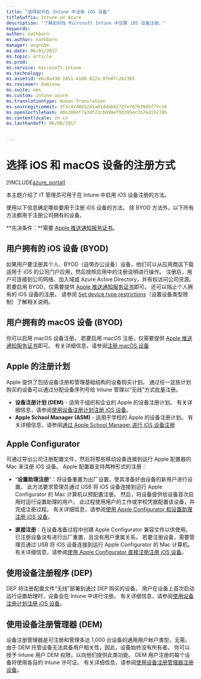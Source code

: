 ```yaml
---
title: "选择如何在 Intune 中注册 iOS 设备"
titleSuffix: Intune on Azure
description: "了解如何在 Microsoft Intune 中设置 iOS 设备注册。"
keywords: 
author: nathbarn
ms.author: nathbarn
manager: angrobe
ms.date: 06/01/2017
ms.topic: article
ms.prod: 
ms.service: microsoft-intune
ms.technology: 
ms.assetid: e6c0a430-1851-4108-812a-87e0fc2623b5
ms.reviewer: damionw
ms.suite: ems
ms.custom: intune-azure
ms.translationtype: Human Translation
ms.sourcegitcommit: df3c42d8b52d1a01ddab82727e707639d5f77c16
ms.openlocfilehash: 40a300df7a3df23cb698ef933954c357ed19278b
ms.contentlocale: zh-cn
ms.lasthandoff: 06/08/2017


---
```


# <a name="choose-how-to-enroll-ios-and-macos-devices"></a>选择 iOS 和 macOS 设备的注册方式

[!INCLUDE[azure_portal](./includes/azure_portal.md)]

本主题介绍了 IT 管理员可用于在 Intune 中启用 iOS 设备注册的方法。

使用以下信息确定哪些要用于注册 iOS 设备的方法。 除 BYOD 方法外，以下所有方法都用于注册公司拥有的设备。

**先决条件：**需要 [Apple 推送通知服务证书](apple-mdm-push-certificate-get.md)。

## <a name="user-owned-ios-devices-byod"></a>用户拥有的 iOS 设备 (BYOD)

如果用户要注册其个人、BYOD（自带办公设备）设备，他们可以从应用商店下载适用于 iOS 的公司门户应用，然后按照应用中的注册说明进行操作。 注册后，用户可连接到公司网络、加入域或 Azure Active Directory，并有权访问公司资源。 若要启用 BYOD，仅需要提供 [Apple 推送通知服务证书](apple-mdm-push-certificate-get.md)即可。 还可以阻止个人拥有的 iOS 设备的注册。 请参阅 [Set device type restrictions](enrollment-restrictions-set.md#set-device-type-restrictions)（设置设备类型限制）了解相关说明。

## <a name="user-owned-macos-devices-byod"></a>用户拥有的 macOS 设备 (BYOD)

你可以启用 macOS 设备注册。 若要启用 macOS 注册，仅需要提供 [Apple 推送通知服务证书](apple-mdm-push-certificate-get.md)即可。 有关详细信息，请参阅[注册 macOS 设备](./macos-enroll.md)

## <a name="enrollment-program-with-apple"></a>Apple 的注册计划
Apple 提供了包括设备注册和管理基础结构的设备购买计划。 通过任一这些计划购买的设备可以通过分配设备序列号给 Intune 管理以“无线”方式批量注册。

- **设备注册计划 (DEM)** - 适用于组织和企业的 Apple 的设备注册计划。 有关详细信息，请参阅[使用设备注册计划注册 iOS 设备](device-enrollment-program-enroll-ios.md)。
- **Apple School Manager (ASM)** - 适用于学校的 Apple 的设备注册计划。 有关详细信息，请参阅[通过 Apple School Manager 进行 iOS 设备注册](apple-school-manager-set-up-ios.md)

## <a name="apple-configurator"></a>Apple Configurator

可通过导出公司注册配置文件，然后将那些移动设备连接到运行 Apple 配置器的 Mac 来注册 iOS 设备。 Apple 配置器支持两种形式的注册：

- “**设置助理注册**”：将设备重置为出厂设置，使其准备好由设备的新用户进行设置。 此方法要求管理员通过 USB 将 iOS 设备连接到运行 Apple Configurator 的 Mac 计算机以预配置注册。 然后，将设备提供给设备首次启用时运行设置助理的用户。 此过程使用用户的工作或学校凭据配置该设备，并完成注册过程。 有关详细信息，请参阅[使用 Apple Configurator 和设置助理注册 iOS 设备](apple-configurator-setup-assistant-enroll-ios.md)。

- **直接注册**：在设备准备过程中创建 Apple Configurator 兼容文件以供使用。 已注册设备没有进行出厂重置，且没有用户隶属关系。 若要注册设备，需要管理员通过 USB 将 iOS 设备连接到运行 Apple Configurator 的 Mac 计算机。 有关详细信息，请参阅[使用 Apple Configurator 直接注册注册 iOS 设备](apple-configurator-direct-enroll-ios.md)。

## <a name="use-the-device-enrollment-program-dep"></a>使用设备注册程序 (DEP)

DEP 将注册配置文件“无线”部署到通过 DEP 购买的设备。 用户在设备上首次启动运行设置助理时，设备会在 Intune 中进行注册。 有关详细信息，请参阅[使用设备注册计划注册 iOS 设备](device-enrollment-program-enroll-ios.md)。

## <a name="use-the-device-enrollment-manager-dem"></a>使用设备注册管理器 (DEM)
设备注册管理器是可注册和管理多达 1,000 台设备的通用用户帐户类型，无需。 由于 DEM 托管设备无法具备用户相关性，因此，设备始终没有所有者。 你可以授予 Intune 用户 DEM 权限，以向他们提供此类功能。 DEM 用户注册的每个设备将使用各自的 Intune 许可证。 有关详细信息，请参阅[使用设备注册管理器注册设备](device-enrollment-manager-enroll.md)。

